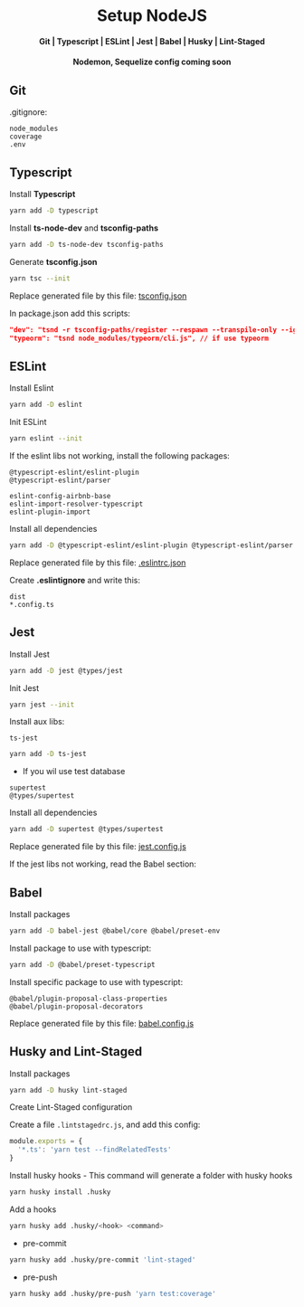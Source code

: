 <div align="center">
  <h1>Setup NodeJS</h1>
  <h4>Git | Typescript | ESLint | Jest | Babel | Husky | Lint-Staged</h4>
  <h4> Nodemon, Sequelize config coming soon</h4>
</div>

## Git
.gitignore:
```
node_modules
coverage
.env
```

## Typescript

Install **Typescript**

```bash
yarn add -D typescript
```

Install **ts-node-dev** and **tsconfig-paths**
```bash
yarn add -D ts-node-dev tsconfig-paths
```

Generate **tsconfig.json**
```bash
yarn tsc --init
```

Replace generated file by this file: [tsconfig.json](https://gist.github.com/joaovictornsv/039bb193dac7056671916bbb13378511#file-tsconfig-json)

In package.json add this scripts:
```json
"dev": "tsnd -r tsconfig-paths/register --respawn --transpile-only --ignore-watch node_modules --no-notify src/server.ts",
"typeorm": "tsnd node_modules/typeorm/cli.js", // if use typeorm
```

## ESLint

Install Eslint
```bash
yarn add -D eslint
```

Init ESLint
```bash
yarn eslint --init
```

If the eslint libs not working, install the following packages:

```
@typescript-eslint/eslint-plugin
@typescript-eslint/parser

eslint-config-airbnb-base
eslint-import-resolver-typescript
eslint-plugin-import
```
Install all dependencies
```bash
yarn add -D @typescript-eslint/eslint-plugin @typescript-eslint/parser eslint-config-airbnb-base eslint-import-resolver-typescript eslint-plugin-import
```

Replace generated file by this file: [.eslintrc.json](https://gist.github.com/joaovictornsv/039bb193dac7056671916bbb13378511#file-eslintrc-json)


Create **.eslintignore** and write this:
```
dist
*.config.ts
```

## Jest

Install Jest
```bash
yarn add -D jest @types/jest
```

Init Jest
```bash
yarn jest --init
```

Install aux libs:
```
ts-jest

``` 

```bash
yarn add -D ts-jest
```


- If you wil use test database

```
supertest
@types/supertest

```

Install all dependencies
```bash
yarn add -D supertest @types/supertest
```

Replace generated file by this file: [jest.config.js](https://gist.github.com/joaovictornsv/039bb193dac7056671916bbb13378511#file-jest-config-ts)

If the jest libs not working, read the Babel section:


## Babel

Install packages
```bash
yarn add -D babel-jest @babel/core @babel/preset-env
```

Install package to use with typescript:
```bash
yarn add -D @babel/preset-typescript
```

Install specific package to use with typescript:
```
@babel/plugin-proposal-class-properties
@babel/plugin-proposal-decorators
```

Replace generated file by this file: [babel.config.js](https://gist.github.com/joaovictornsv/039bb193dac7056671916bbb13378511#file-babel-config-js)


## Husky and Lint-Staged
Install packages
```bash
yarn add -D husky lint-staged
```

Create Lint-Staged configuration

Create a file `.lintstagedrc.js`, and add this config:
```javascript
module.exports = {
  '*.ts': 'yarn test --findRelatedTests'
}
```

Install husky hooks - This command will generate a folder with husky hooks
```bash
yarn husky install .husky
```

Add a hooks

```bash
yarn husky add .husky/<hook> <command>
```

- pre-commit
```bash
yarn husky add .husky/pre-commit 'lint-staged'
```

- pre-push
```bash
yarn husky add .husky/pre-push 'yarn test:coverage'
```